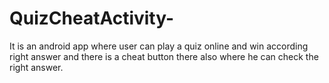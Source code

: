 # QuizCheatActivity-
It is an android app where user can play a quiz online and win according right answer and there is a cheat button there also where he can check the right answer.
